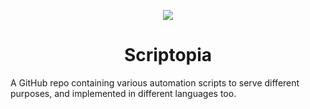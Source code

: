 <p align="center">
  <a href="https://skillicons.dev">
    <img src="https://skillicons.dev/icons?i=bash,c,python,js,linux," />
  </a>
</p>
<h1 align="center">Scriptopia</h1>
A GitHub repo containing various automation scripts to serve different purposes, and implemented in different languages too.
